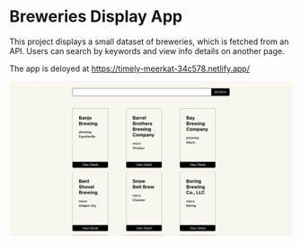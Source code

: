 # Breweries Display App
This project displays a small dataset of breweries, which is fetched from an API. Users can search by keywords and view info details on another page.

The app is deloyed at https://timely-meerkat-34c578.netlify.app/

![Alt text](https://github.com/vuonghalyn/integrify-assignment/blob/master/public/brewapp.png "Breweries info display app")
